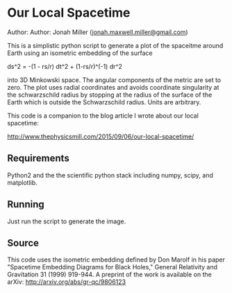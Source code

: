 Our Local Spacetime
===================

Author: Author: Jonah Miller (jonah.maxwell.miller@gmail.com)

This is a simplistic python script to generate a plot of the spaceitme
around Earth using an isometric embedding of the surface

ds^2 = -(1 - rs/r) dt^2 + (1-rs/r)^(-1) dr^2

into 3D Minkowski space. The angular components of the metric are set
to zero. The plot uses radial coordinates and avoids coordinate
singularity at the schwarzschild radius by stopping at the radius of
the surface of the Earth which is outside the Schwarzschild
radius. Units are arbitrary.

This code is a companion to the blog article I wrote about our local
spacetime:
    
http://www.thephysicsmill.com/2015/09/06/our-local-spacetime/


Requirements
------------

Python2 and the the scientific python stack including numpy, scipy,
and matplotlib.

Running
-------

Just run the script to generate the image.

Source
------

This code uses the isometric embedding defined by Don Marolf in his
paper "Spacetime Embedding Diagrams for Black Holes," General
Relativity and Gravitation 31 (1999) 919-944. A preprint of the work
is available on the arXiv: http://arxiv.org/abs/gr-qc/9806123


